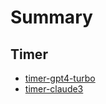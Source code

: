 # Summary

## Timer

- [timer-gpt4-turbo](./timer-gpt4-turbo/src/App.vue)
- [timer-claude3](./timer-claude3/src/App.vue)
